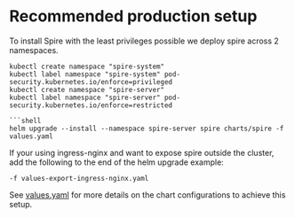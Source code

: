 # Recommended production setup

To install Spire with the least privileges possible we deploy spire across 2 namespaces.

```shell
kubectl create namespace "spire-system"
kubectl label namespace "spire-system" pod-security.kubernetes.io/enforce=privileged
kubectl create namespace "spire-server"
kubectl label namespace "spire-server" pod-security.kubernetes.io/enforce=restricted

```shell
helm upgrade --install --namespace spire-server spire charts/spire -f values.yaml
```

If your using ingress-nginx and want to expose spire outside the cluster, add the
following to the end of the helm upgrade example:

```shell
-f values-export-ingress-nginx.yaml
```

See [values.yaml](./values.yaml) for more details on the chart configurations to achieve this setup.
